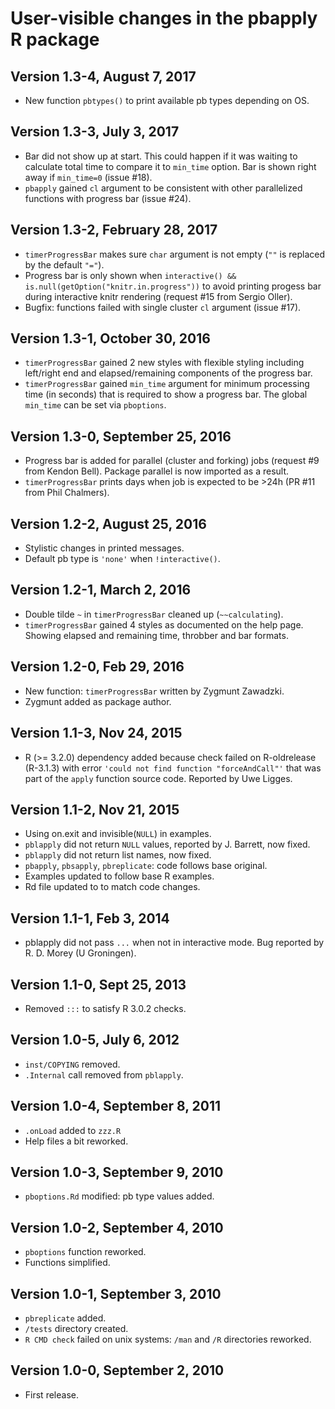 # User-visible changes in the pbapply R package

## Version 1.3-4, August 7, 2017

* New function `pbtypes()` to print available pb types
  depending on OS.

## Version 1.3-3, July 3, 2017

* Bar did not show up at start. This could happen if 
  it was waiting to calculate total time to compare it
  to `min_time` option. Bar is shown right away if  `min_time=0` 
  (issue #18).
* `pbapply` gained `cl` argument to be consistent with
  other parallelized functions with progress bar (issue #24).

## Version 1.3-2, February 28, 2017

* `timerProgressBar` makes sure `char` argument is not empty
  (`""` is replaced by the default `"="`).
* Progress bar is only shown when
  `interactive() && is.null(getOption("knitr.in.progress"))`
  to avoid printing progess bar during interactive knitr rendering
  (request #15 from Sergio Oller).
* Bugfix: functions failed with single cluster `cl` argument (issue #17).

## Version 1.3-1, October 30, 2016

* `timerProgressBar` gained 2 new styles with flexible styling including
  left/right end and elapsed/remaining components of the progress bar.
* `timerProgressBar` gained `min_time` argument for minimum processing time
  (in seconds) that is required to show a progress bar.
  The global `min_time` can be set via `pboptions`.

## Version 1.3-0, September 25, 2016

* Progress bar is added for parallel (cluster and forking) jobs
(request #9 from Kendon Bell).
  Package parallel is now imported as a result.
* `timerProgressBar` prints days when job is expected to be >24h
(PR #11 from Phil Chalmers).

## Version 1.2-2, August 25, 2016

* Stylistic changes in printed messages.
* Default pb type is `'none'` when `!interactive()`.

## Version 1.2-1, March 2, 2016

* Double tilde `~` in `timerProgressBar` cleaned up (`~~calculating`).
* `timerProgressBar` gained 4 styles as documented on the help page.
  Showing elapsed and remaining time, throbber and bar formats.

## Version 1.2-0, Feb 29, 2016

* New function: `timerProgressBar` written by Zygmunt Zawadzki.
* Zygmunt added as package author.

## Version 1.1-3, Nov 24, 2015

* R (>= 3.2.0) dependency added because check
  failed on R-oldrelease (R-3.1.3) with error
  `'could not find function "forceAndCall"'`
  that was part of the `apply` function source code.
  Reported by Uwe Ligges.

## Version 1.1-2, Nov 21, 2015

* Using on.exit and invisible(`NULL`) in examples.
* `pblapply` did not return `NULL` values, reported by
  J. Barrett, now fixed.
* `pblapply` did not return list names, now fixed.
* `pbapply`, `pbsapply`, `pbreplicate`: code follows base original.
* Examples updated to follow base R examples.
* Rd file updated to to match code changes.

## Version 1.1-1, Feb 3, 2014

* pblapply did not pass `...` when not in interactive mode.
  Bug reported by R. D. Morey (U Groningen).

## Version 1.1-0, Sept 25, 2013

* Removed `:::` to satisfy R 3.0.2 checks.

## Version 1.0-5, July 6, 2012

* `inst/COPYING` removed.
* `.Internal` call removed from `pblapply`.

## Version 1.0-4, September 8, 2011

* `.onLoad` added to `zzz.R`
* Help files a bit reworked.

## Version 1.0-3, September 9, 2010

* `pboptions.Rd` modified: pb type values added.

## Version 1.0-2, September 4, 2010

* `pboptions` function reworked.
* Functions simplified.

## Version 1.0-1, September 3, 2010

* `pbreplicate` added.
* `/tests` directory created.
* `R CMD check` failed on unix systems:
  `/man` and `/R` directories reworked.

## Version 1.0-0, September 2, 2010

* First release.
